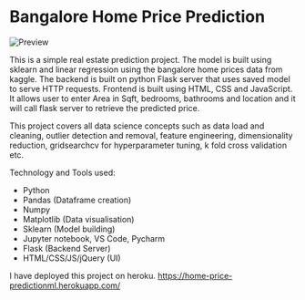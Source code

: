 # Bangalore Home Price Prediction

![Preview](./output/op1.gif)

This is a simple real estate prediction project. The model is built using sklearn and linear regression using the bangalore home prices data from kaggle.
The backend is built on python Flask server that uses saved model to serve HTTP requests.
Frontend is built using HTML, CSS and JavaScript. It allows user to enter Area in Sqft, bedrooms, bathrooms and location and it will call flask server to retrieve the predicted
price. 

This project covers all data science concepts such as data load and cleaning, outlier detection and removal, feature engineering, dimensionality reduction, gridsearchcv for hyperparameter tuning, k fold cross validation etc.

Technology and Tools used:
- Python
- Pandas (Dataframe creation)
- Numpy
- Matplotlib (Data visualisation)
- Sklearn (Model building)
- Jupyter notebook, VS Code, Pycharm 
- Flask (Backend Server)
- HTML/CSS/JS/jQuery (UI)

I have deployed this project on heroku. 
https://home-price-predictionml.herokuapp.com/

